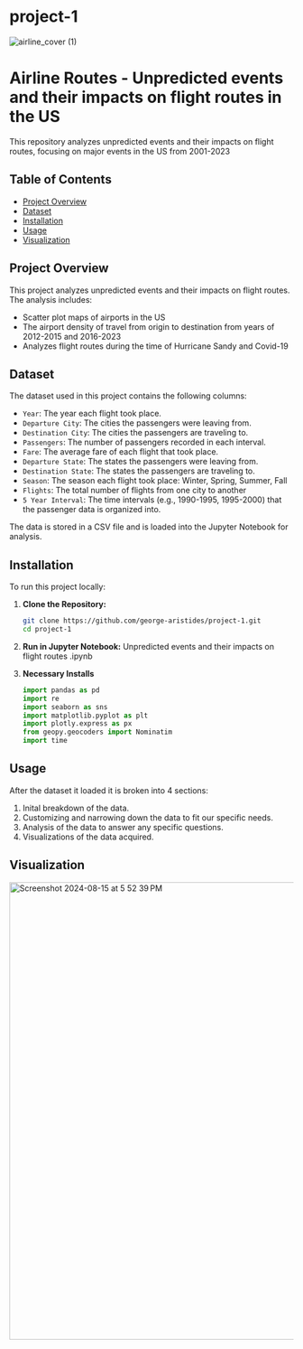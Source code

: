 # project-1

![airline_cover (1)](https://github.com/user-attachments/assets/a8b5cae3-7eb7-4c3e-be98-95c461eb3e7c)



# Airline Routes - Unpredicted events and their impacts on flight routes in the US

This repository analyzes unpredicted events and their impacts on flight routes, focusing on major events in the US from 2001-2023

## Table of Contents
- [Project Overview](#project-overview)
- [Dataset](#dataset)
- [Installation](#installation)
- [Usage](#usage)
- [Visualization](#visualization)

## Project Overview

This project analyzes unpredicted events and their impacts on flight routes. The analysis includes:
- Scatter plot maps of airports in the US
- The airport density of travel from origin to destination from years of 2012-2015 and 2016-2023
- Analyzes flight routes during the time of Hurricane Sandy and Covid-19
  

## Dataset

The dataset used in this project contains the following columns:
- `Year`: The year each flight took place.
- `Departure City`: The cities the passengers were leaving from.
- `Destination City`: The cities the passengers are traveling to.
- `Passengers`: The number of passengers recorded in each interval.
- `Fare`: The average fare of each flight that took place.
- `Departure State`: The states the passengers were leaving from.
- `Destination State`: The states the passengers are traveling to.
- `Season`: The season each flight took place: Winter, Spring, Summer, Fall
- `Flights`: The total number of flights from one city to another
- `5 Year Interval`: The time intervals (e.g., 1990-1995, 1995-2000) that the passenger data is organized into.

The data is stored in a CSV file and is loaded into the Jupyter Notebook for analysis.

## Installation

To run this project locally:

1. **Clone the Repository:**
   ```bash
   git clone https://github.com/george-aristides/project-1.git
   cd project-1
   
2. **Run in Jupyter Notebook:**
   Unpredicted events and their impacts on flight routes .ipynb
   
3. **Necessary Installs**
    ```python
    import pandas as pd
    import re
    import seaborn as sns
    import matplotlib.pyplot as plt
    import plotly.express as px
    from geopy.geocoders import Nominatim
    import time

## Usage

After the dataset it loaded it is broken into 4 sections:

1. Inital breakdown of the data.
2. Customizing and narrowing down the data to fit our specific needs.
3. Analysis of the data to answer any specific questions.
4. Visualizations of the data acquired.

## Visualization

<img width="810" alt="Screenshot 2024-08-15 at 5 52 39 PM" src="https://github.com/user-attachments/assets/d55e1f3c-b66b-4148-99b4-38d05e626132">


